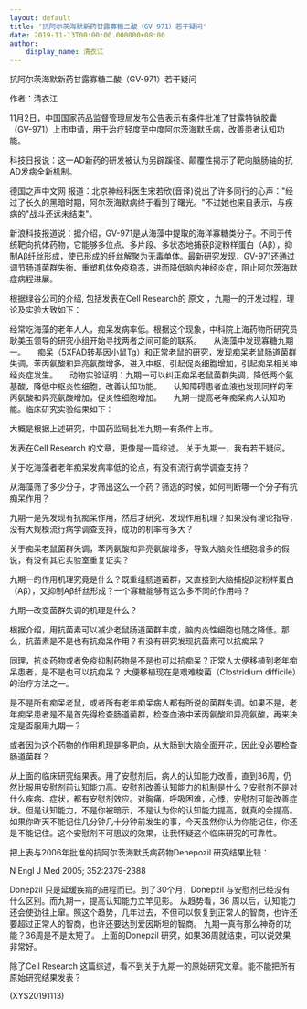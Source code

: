 ```yaml
---
layout: default
title: '抗阿尔茨海默新药甘露寡糖二酸（GV-971）若干疑问'
date: 2019-11-13T00:00:00.000000+08:00
author:
    display_name: 清衣江
---
```


抗阿尔茨海默新药甘露寡糖二酸（GV-971）若干疑问

作者：清衣江

11月2日，中国国家药品监督管理局发布公告表示有条件批准了甘露特钠胶囊（GV-971）上市申请，用于治疗轻度至中度阿尔茨海默氏病，改善患者认知功能。

科技日报说：这一AD新药的研发被认为另辟蹊径、颠覆性揭示了靶向脑肠轴的抗AD发病全新机制。

德国之声中文网 报道：北京神经科医生宋若欣(音译)说出了许多同行的心声："经过了长久的黑暗时期，阿尔茨海默病终于看到了曙光。"不过她也来自表示，与疾病的"战斗还远未结束"。

新浪科技报道说：据介绍，GV-971是从海藻中提取的海洋寡糖类分子。不同于传统靶向抗体药物，它能够多位点、多片段、多状态地捕获β淀粉样蛋白（Aβ），抑制Aβ纤丝形成，使已形成的纤丝解聚为无毒单体。最新研究发现，GV-971还通过调节肠道菌群失衡、重塑机体免疫稳态，进而降低脑内神经炎症，阻止阿尔茨海默症病程进展。

根据绿谷公司的介绍, 包括发表在Cell Research的 原文 ，九期一的开发过程，理论及实验大致如下：

经常吃海藻的老年人人，痴呆发病率低。根据这个现象，中科院上海药物所研究员耿美玉领导的研究小组开始寻找两者之间可能的联系。　　从海藻中发现寡糖九期一。　　痴呆（5XFAD转基因小鼠Tg）和正常老鼠的研究，发现痴呆老鼠肠道菌群失调，苯丙氨酸和异亮氨酸增多，进入中枢，引起促炎细胞增加，引起痴呆相关神经炎症发生。　　动物实验证明：九期一可以纠正痴呆老鼠菌群失调，降低两个氨基酸，降低中枢炎性细胞，改善认知功能。　　认知障碍患者血液也发现同样的苯丙氨酸和异亮氨酸增加，促炎性细胞增加。　　九期一提高老年痴呆病人认知功能。临床研究实验结果如下：

大概是根据上述研究，中国药监局批准九期一有条件上市。

发表在Cell Research 的文章，更像是一篇综述。 关于九期一，我有若干疑问。

关于吃海藻者老年痴呆发病率低的论点，有没有流行病学调查支持？

从海藻筛了多少分子，才筛出这么一个药？筛选的时候，如何判断哪一个分子有抗痴呆作用？

九期一是先发现有抗痴呆作用，然后才研究、发现作用机理？如果没有理论指导，没有大规模流行病学调查支持，成功的机率有多大？

关于痴呆老鼠菌群失调，苯丙氨酸和异亮氨酸增多，导致大脑炎性细胞增多的假说，有没有其它实验室重复证实？

九期一的作用机理究竟是什么？既重组肠道菌群，又直接到大脑捕捉β淀粉样蛋白（Aβ），又抑制Aβ纤丝形成？一个寡糖能够有这么多不同的作用吗？

九期一改变菌群失调的机理是什么？

根据介绍，用抗菌素可以减少老鼠肠道菌群丰度，脑内炎性细胞也随之降低。那么，抗菌素是不是也有抗痴呆作用？有没有研究发现抗菌素可以抗痴呆？

同理，抗炎药物或者免疫抑制药物是不是也可以抗痴呆？正常人大便移植到老年痴呆患者，是不是也可以抗痴呆？ 大便移植现在是艰难梭菌（Clostridium difficile）的治疗方法之一。

是不是所有痴呆老鼠，或者所有老年痴呆病人都有所说的菌群失调。如果不是，老年痴呆患者是不是首先得检查肠道菌群，检查血液中苯丙氨酸和异亮氨酸，再来决定是否服用九期一？

或者因为这个药物的作用机理是多靶向，从大肠到大脑全面开花，因此没必要检查肠道菌群？

从上面的临床研究结果表。用了安慰剂后，病人的认知能力改善，直到36周，仍然比服用安慰剂前认知能力高。安慰剂改善认知能力的机制是什么？安慰剂不是对什么疾病、症状，都有安慰剂效应。对胸痛，呼吸困难，心悸，安慰剂可能改善症状。但是认知能力，不是你被暗示，不是认为你的认知能力提高，就真的会提高。如果你昨天不能记住几分钟几十分钟前发生的事，今天虽然你认为你能记住，你还是不能记住。这个安慰剂不可思议的效果，让我怀疑这个临床研究的可靠性。

把上表与2006年批准的抗阿尔茨海默氏病药物Denepozil 研究结果比较：

N Engl J Med 2005; 352:2379-2388

Donepzil 只是延缓疾病的进程而已。到了30个月，Donepzil 与安慰剂已经没有什么区别。而九期一，提高认知能力立竿见影。 从趋势看，36 周以后，认知能力还会使劲往上窜。照这个趋势，几年过去，不但可以恢复到正常人的智商，也许还要超过正常人的智商，也许还要达到爱因斯坦的智商。 九期一真有那么神奇的功能？36周是不是太短了。 上面的Donepzil 研究，如果36周就结束，可以说效果非常好。

除了Cell Research 这篇综述，看不到关于九期一的原始研究文章。能不能把所有原始研究结果发表？

(XYS20191113)

